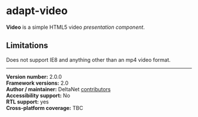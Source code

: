 # adapt-video  

**Video** is a simple HTML5 video *presentation component*.

## Limitations

Does not support IE8 and anything other than an mp4 video format.

----------------------------
**Version number:**  2.0.0  
**Framework versions:** 2.0  
**Author / maintainer:** DeltaNet [contributors](https://github.com/deltanet/adapt-video/graphs/contributors)  
**Accessibility support:** No   
**RTL support:** yes  
**Cross-platform coverage:** TBC     
